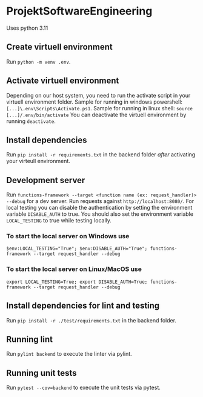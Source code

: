 # ProjektSoftwareEngineering

Uses python 3.11

## Create virtuell environment

Run `python -m venv .env`.

## Activate virtuell environment

Depending on our host system, you need to run the activate script in your virtuell environment folder. Sample for running in windows powershell: `[...]\.env\Scripts\Activate.ps1`. Sample for running in linux shell: `source [...]/.env/bin/activate` You can deactivate the virtuell environment by running `deactivate`.

## Install dependencies

Run `pip install -r requirements.txt` in the backend folder _after_ activating your virteull environment.

## Development server

Run `functions-framework --target <function name (ex: request_handler)> --debug` for a dev server. Run requests against `http://localhost:8080/`.
For local testing you can disable the authentication by setting the environment variable `DISABLE_AUTH` to true. You should also set the environment variable `LOCAL_TESTING` to true while testing locally.

### To start the local server on Windows use
`$env:LOCAL_TESTING="True"; $env:DISABLE_AUTH="True"; functions-framework --target request_handler --debug`

### To start the local server on Linux/MacOS use
`export LOCAL_TESTING=True; export DISABLE_AUTH=True; functions-framework --target request_handler --debug`

## Install dependencies for lint and testing

Run `pip install -r ./test/requirements.txt` in the backend folder.

## Running lint

Run `pylint backend` to execute the linter via pylint.

## Running unit tests

Run `pytest --cov=backend` to execute the unit tests via pytest.

